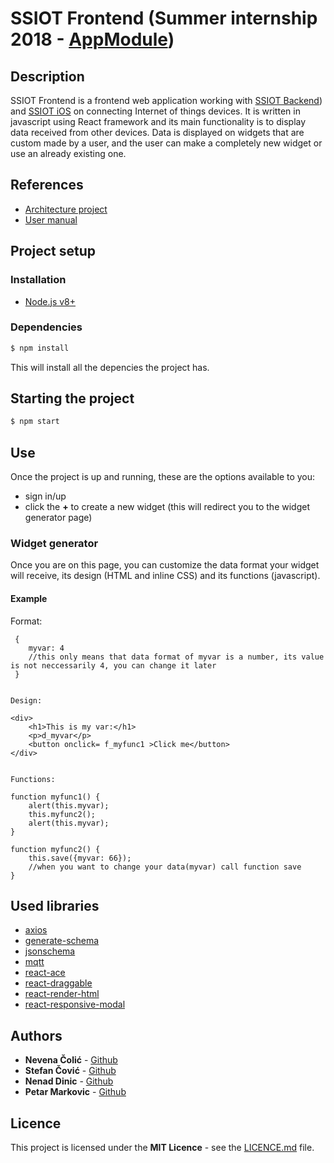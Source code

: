 # SSIOT Frontend (Summer internship 2018 - [AppModule](http://www.appmodule.net/))

## Description
SSIOT Frontend is a frontend web application working with [SSIOT Backend](https://github.com/appmodule/StudentProject2018_Backend)) and [SSIOT iOS](https://github.com/appmodule/StudentProject2018_Mobile) on connecting Internet of things devices. It is written in javascript using React framework and its main functionality is to display data received from other devices. Data is displayed on widgets that are custom made by a user, and the user can make a completely new widget or use an already existing one.

## References

  - [Architecture project](https://drive.google.com/open?id=1WVr8KbC6PKtnrh5wBTfyniAzzACREK-E)
  - [User manual](https://drive.google.com/open?id=122N9GOuM6Bzio5tibY7mOl9ZQWlqpxPc)

## Project setup

### Installation
 - [Node.js v8+](https://nodejs.org/)
 
 
### Dependencies
```sh
$ npm install
```
This will install all the depencies the project has. 

## Starting the project

```sh
$ npm start
```

## Use

Once the project is up and running, these are the options available to you:

- sign in/up
- click the **+** to create a new widget (this will redirect you to the widget generator page)


### Widget generator
 
Once you are on this page, you can customize the data format your widget will receive, its design (HTML and inline CSS) and its functions (javascript).
 
 
#### Example
 
Format:
```
 {
    myvar: 4  
	//this only means that data format of myvar is a number, its value is not neccessarily 4, you can change it later	
 }
  
```



    Design:

    <div>
        <h1>This is my var:</h1>
        <p>d_myvar</p>
        <button onclick= f_myfunc1 >Click me</button>
    </div>
    

    Functions:

    function myfunc1() {
        alert(this.myvar);
        this.myfunc2();
        alert(this.myvar);
    }

    function myfunc2() {
        this.save({myvar: 66});
        //when you want to change your data(myvar) call function save
    }


## Used libraries
- [axios](https://www.npmjs.com/package/axios)
- [generate-schema](https://www.npmjs.com/package/generate-schema)
- [jsonschema](https://www.npmjs.com/package/jsonschema)
- [mqtt](https://www.npmjs.com/package/mqtt)
- [react-ace](https://www.npmjs.com/package/react-ace)
- [react-draggable](https://www.npmjs.com/package/react-draggable)
- [react-render-html](https://www.npmjs.com/package/react-render-html)
- [react-responsive-modal](https://www.npmjs.com/package/react-responsive-modal)
## Authors
   - **Nevena Čolić** - [Github](https://github.com/nensiiika)
   - **Stefan Čović** - [Github](https://github.com/scovic)
   - **Nenad Dinic** - [Github](https://github.com/nelex78)
   - **Petar Markovic** - [Github](https://github.com/peca993)

## Licence
This project is licensed under the **MIT Licence** - see the [LICENCE.md](LICENCE.md) file.